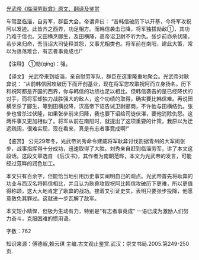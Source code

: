[光武帝《临淄劳耿弇》原文、翻译及鉴赏](https://www.vrrw.net/wx/14076.html)

车驾至临淄，自劳军，群臣大会。帝谓弇曰： “昔韩信破历下以开基，今将军攻祝阿以发迹。此皆齐之西界，功足相方。而韩信袭击已降，将军独拔勍敌①，其功乃难于信也。又田横烹郦生，及田横降，高帝诏卫尉不听为仇。张步前亦杀伏隆，若步来归命，吾当诏大司徒释其怨，又事尤相类也。将军前在南阳，建此大策，常以为落落难合，有志者事竟成也!”

【注释】 ①勍(qing)：强。



【译文】 光武帝来到临淄，亲自慰劳军队，群臣在这里隆重地聚会。光武帝对耿弇说： “从前韩信因攻破历下而开创基业，现在将军您攻取祝阿而立身扬名。历下和祝阿都是齐国的西界，你与韩信的功绩也足以相比。但韩信袭击的是已经降伏的对手，而将军却独力战胜强大的敌人，这个功绩的取得，确实要比韩信难。再说田横烹杀了郦生，等到田横投降，汉高帝下诏告诫卫尉郦商，不许他与田横结仇。张步也曾杀过伏隆，如果张步前来归降，我也要下诏给司徒伏湛，要他消除仇怨。这两件事又更加相似了。将军从前在南阳时，就提出了这项重要的计策，我原以为迂远疏阔，很难实现，现在看来，真是有志者事竟成啊!”

【鉴赏】 公元29年冬，光武帝刘秀命令建威将军耿弇讨伐割据青州的大军阀张步，战事指挥得十分成功，迅速取得了大胜。刘秀亲自赶到临淄劳军，讲了本文这段话。这段文章选自 《后汉书》，其作者为南朝范晔，本文为光武帝的发言，可能经过范晔的润色加工。

本文只有百余字，但能恰当地引用历史事实阐明自己的观点。光武帝首先将耿弇的功业与西汉名将韩信相比，并且认为耿弇攻取祝阿比韩信攻破历下更难，所以更值得称颂，这大大地肯定了耿弇的战功。接着又引证史实，表明只要张步投降，他愿意赦免其罪过。这就进一步瓦解了敌军。

本文短小精悍，但极为生动有力，特别是“有志者事竟成” 一语已成为激励人们努力奋斗，克服困难的惯用语。

字数：762

知识来源：傅德岷,赖云琪 主编.古文观止鉴赏.武汉：崇文书局.2005.第249-250页.

